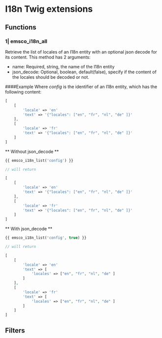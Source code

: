 # I18n Twig extensions

## Functions
### 1| emsco_i18n_all
Retrieve the list of locales of an I18n entity with an optional json decode for its content.
This method has 2 arguments:
- name: Required, string, the name of the I18n entity
- json_decode: Optional, boolean, default(false), specify if the content of the locales should be decoded or not.

####Example
Where _config_ is the identifier of an I18n entity, which has the following content:
```php
[
    [
        'locale' => 'en'
        'text' => '{"locales": ["en", "fr", "nl", "de" ]}'
    ],
    [
        'locale' => 'fr'
        'text' => '{"locales": ["en", "fr", "nl", "de" ]}'
    ]
]
```
** Without json_decode **
```php
{{ emsco_i18n_list('config') }}

// will return

[
    [
        'locale' => 'en'
        'text' => '{"locales": ["en", "fr", "nl", "de" ]}'
    ],
    [
        'locale' => 'fr'
        'text' => '{"locales": ["en", "fr", "nl", "de" ]}'
    ]
]
```
** With json_decode **
```php
{{ emsco_i18n_list('config', true) }}

// will return

[
    [
        'locale' => 'en'
        'text' => [
            'locales' => ["en", "fr", "nl", "de" ]
        ]
    ],
    [
        'locale' => 'fr'
        'text' => [
            'locales' => ["en", "fr", "nl", "de" ]
        ]
    ]
]
```

## Filters